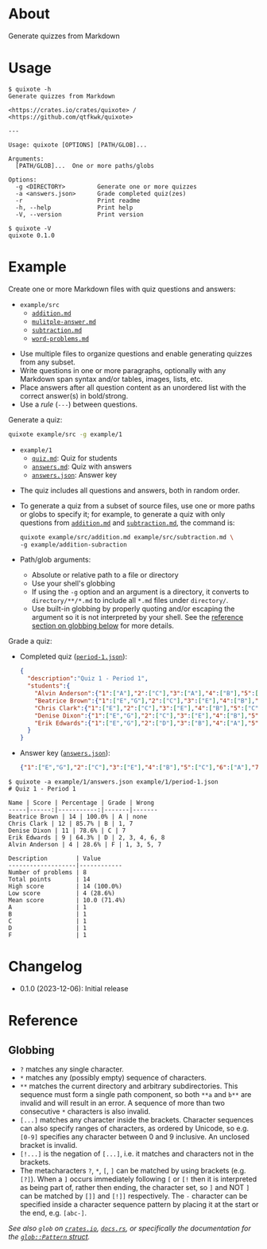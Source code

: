 # About

Generate quizzes from Markdown

# Usage

~~~text
$ quixote -h
Generate quizzes from Markdown

<https://crates.io/crates/quixote> / <https://github.com/qtfkwk/quixote>

---

Usage: quixote [OPTIONS] [PATH/GLOB]...

Arguments:
  [PATH/GLOB]...  One or more paths/globs

Options:
  -g <DIRECTORY>         Generate one or more quizzes
  -a <answers.json>      Grade completed quiz(zes)
  -r                     Print readme
  -h, --help             Print help
  -V, --version          Print version
~~~

~~~text
$ quixote -V
quixote 0.1.0
~~~

# Example

Create one or more Markdown files with quiz questions and answers:

* `example/src`
    * [`addition.md`]
    * [`mulitple-answer.md`]
    * [`subtraction.md`]
    * [`word-problems.md`]

- Use multiple files to organize questions and enable generating quizzes from
  any subset.
- Write questions in one or more paragraphs, optionally with any Markdown span
  syntax and/or tables, images, lists, etc.
- Place answers after all question content as an unordered list with the correct
  answer(s) in bold/strong.
- Use a *rule* (`---`) between questions.

Generate a quiz:

```bash
quixote example/src -g example/1
```

* `example/1`
    * [`quiz.md`]: Quiz for students
    * [`answers.md`]: Quiz with answers
    * [`answers.json`]: Answer key

- The quiz includes all questions and answers, both in random order.
- To generate a quiz from a subset of source files, use one or more paths or
  globs to specify it; for example, to generate a quiz with only questions from
  [`addition.md`] and [`subtraction.md`], the command is:

    ```bash
    quixote example/src/addition.md example/src/subtraction.md \
    -g example/addition-subraction
    ```

- Path/glob arguments:
    - Absolute or relative path to a file or directory
    - Use your shell's globbing
    - If using the `-g` option and an argument is a directory, it converts to
      `directory/**/*.md` to include all `*.md` files under `directory/`.
    - Use built-in globbing by properly quoting and/or escaping the argument so
      it is not interpreted by your shell.
      See the [reference section on globbing below](#globbing) for more details.

[`glob`]: https://crates.io/crates/glob

Grade a quiz:

* Completed quiz ([`period-1.json`]):

    ```json
    {
      "description":"Quiz 1 - Period 1",
      "students":{
        "Alvin Anderson":{"1":["A"],"2":["C"],"3":["A"],"4":["B"],"5":["A"],"6":["A"],"7":["A"],"8":["A"]},
        "Beatrice Brown":{"1":["E","G"],"2":["C"],"3":["E"],"4":["B"],"5":["C"],"6":["A"],"7":["A","B","C","D","E","F"],"8":["A"]},
        "Chris Clark":{"1":["E"],"2":["C"],"3":["E"],"4":["B"],"5":["C"],"6":["A"],"7":["A","B","D","E","F"],"8":["A"]},
        "Denise Dixon":{"1":["E","G"],"2":["C"],"3":["E"],"4":["B"],"5":["C"],"6":["A"],"7":["A","B","C"],"8":["A"]},
        "Erik Edwards":{"1":["E","G"],"2":["D"],"3":["B"],"4":["A"],"5":["C"],"6":["C"],"7":["A","B","C","D","E","F"],"8":["B"]}
      }
    }
    ```

* Answer key ([`answers.json`]):

    ```json
    {"1":["E","G"],"2":["C"],"3":["E"],"4":["B"],"5":["C"],"6":["A"],"7":["A","B","C","D","E","F"],"8":["A"]}
    ```

```text
$ quixote -a example/1/answers.json example/1/period-1.json
# Quiz 1 - Period 1

Name | Score | Percentage | Grade | Wrong
-----|------:|-----------:|-------|-------
Beatrice Brown | 14 | 100.0% | A | none
Chris Clark | 12 | 85.7% | B | 1, 7
Denise Dixon | 11 | 78.6% | C | 7
Erik Edwards | 9 | 64.3% | D | 2, 3, 4, 6, 8
Alvin Anderson | 4 | 28.6% | F | 1, 3, 5, 7

Description        | Value
-------------------|------------
Number of problems | 8
Total points       | 14
High score         | 14 (100.0%)
Low score          | 4 (28.6%)
Mean score         | 10.0 (71.4%)
A                  | 1
B                  | 1
C                  | 1
D                  | 1
F                  | 1

```

# Changelog

* 0.1.0 (2023-12-06): Initial release

# Reference

## Globbing

* `?` matches any single character.
* `*` matches any (possibly empty) sequence of characters.
* `**` matches the current directory and arbitrary subdirectories.
  This sequence must form a single path component, so both `**a` and `b**` are
  invalid and will result in an error.
  A sequence of more than two consecutive `*` characters is also invalid.
* `[...]` matches any character inside the brackets.
  Character sequences can also specify ranges of characters, as ordered by
  Unicode, so e.g. `[0-9]` specifies any character between 0 and 9 inclusive.
  An unclosed bracket is invalid.
* `[!...]` is the negation of `[...]`, i.e. it matches and characters not in the
  brackets.
* The metacharacters `?`, `*`, `[`, `]` can be matched by using brackets (e.g.
  `[?]`).
  When a `]` occurs immediately following `[` or `[!` then it is interpreted as
  being part of, rather then ending, the character set, so `]` and NOT `]` can
  be matched by `[]]` and `[!]]` respectively.
  The `-` character can be specified inside a character sequence pattern by
  placing it at the start or the end, e.g. `[abc-]`.

*See also `glob` on [`crates.io`](https://crates.io/crates/glob),
[`docs.rs`](https://docs.rs/glob), or specifically the documentation for the
[`glob::Pattern` struct](https://docs.rs/glob/latest/glob/struct.Pattern.html).*

[`addition.md`]: example/src/addition.md
[`mulitple-answer.md`]: example/src/mulitple-answer.md
[`subtraction.md`]: example/src/subtraction.md
[`word-problems.md`]: example/src/word-problems.md
[`quiz.md`]: example/1/quiz.md
[`answers.md`]: example/1/answers.md
[`answers.json`]: example/1/answers.json
[`period-1.json`]: example/1/period-1.json

